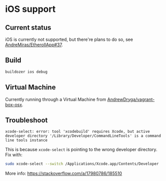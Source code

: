 # iOS support

## Current status
iOS is currently not supported, but there're plans to do so, see
[AndreMiras/EtherollApp#37](https://github.com/AndreMiras/EtherollApp/issues/37).

## Build
```sh
buildozer ios debug
```

## Virtual Machine
Currently running through a Virtual Machine from
[AndrewDryga/vagrant-box-osx](https://github.com/AndrewDryga/vagrant-box-osx).

## Troubleshoot
```
xcode-select: error: tool 'xcodebuild' requires Xcode, but active developer directory '/Library/Developer/CommandLineTools' is a command line tools instance
```
This is because `xcode-select` is pointing to the wrong developer directory.
Fix with:
```sh
sudo xcode-select --switch /Applications/Xcode.app/Contents/Developer
```
More info: <https://stackoverflow.com/a/17980786/185510>
